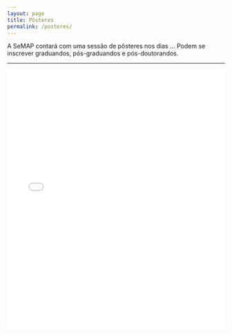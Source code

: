 ```yaml
---
layout: page
title: Pôsteres
permalink: /posteres/
---
```


<section class="container">

A SeMAP contará com uma sessão de pôsteres nos dias ... Podem se inscrever graduandos, pós-graduandos e pós-doutorandos.

<hr>

<iframe src="{{ site.data[site.ano].infos.posteres_formulario }}" width="100%" height="600" frameborder="0" marginheight="0" marginwidth="0">Carregando…</iframe>

</section>